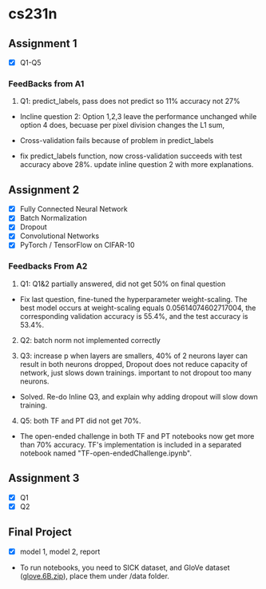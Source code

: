 # cs231n

## Assignment 1
- [x] Q1-Q5

### FeedBacks from A1
1. Q1: predict_labels, pass does not predict so 11% accuracy not 27%

- Incline question 2: Option 1,2,3 leave the performance unchanged while option 4 does, becuase per pixel division changes the L1 sum, 
- Cross-validation fails because of problem in predict_labels

- fix predict_labels function, now cross-validation succeeds with test accuracy above 28\%.  update inline question 2 with more explanations. 

## Assignment 2
- [x] Fully Connected Neural Network 
- [x] Batch Normalization 
- [x] Dropout
- [x] Convolutional Networks
- [x] PyTorch / TensorFlow on CIFAR-10

### Feedbacks From A2

1. Q1: Q1&2 partially answered, did not get 50\% on final question

- Fix last question, fine-tuned the hyperparameter weight-scaling. The best model occurs at weight-scaling equals 0.05614074602717004, the corresponding validation accuracy is 55.4%, and the test accuracy is 53.4%. 

2. Q2: batch norm not implemented correctly

3. Q3: increase p when layers are smallers, 40\% of 2 neurons layer can result in both neurons dropped, Dropout does not reduce capacity of network, just slows down trainings. important to not dropout too many neurons. 

- Solved. Re-do Inline Q3, and explain why adding dropout will slow down training. 

4. Q5: both TF and PT did not get 70\%. 

- The open-ended challenge in both TF and PT notebooks now get more than 70\% accuracy. TF's implementation is included in a separated notebook named "TF-open-endedChallenge.ipynb". 


## Assignment 3
- [x] Q1
- [x] Q2

## Final Project
- [x] model 1, model 2, report
- To run notebooks, you need to SICK dataset, and GloVe dataset ([glove.6B.zip](https://nlp.stanford.edu/projects/glove/)), place them under /data folder. 